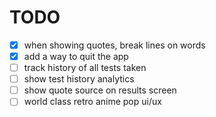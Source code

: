 # TODO

- [x] when showing quotes, break lines on words
- [x] add a way to quit the app
- [ ] track history of all tests taken
- [ ] show test history analytics
- [ ] show quote source on results screen
- [ ] world class retro anime pop ui/ux
